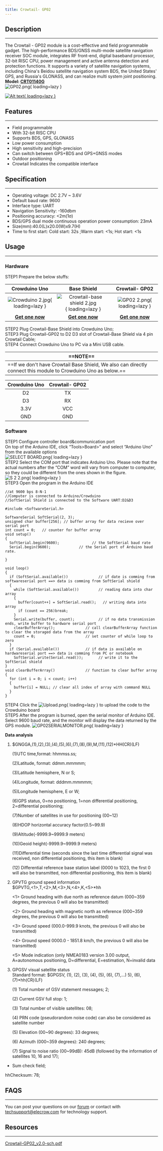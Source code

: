 ```yaml
---
title: Crowtail- GP02
---
```


## Description
-----------

The Crowtail - GP02 module is a cost-effective and field programmable gadget. The high-performance BDS/GNSS multi-mode satellite navigation receiver SOC module, integrates RF front-end, digital baseband processor, 32-bit RISC CPU, power management and active antenna detection and protection functions. It supports a variety of satellite navigation systems, including China's Beidou satellite navigation system BDS, the United States' GPS, and Russia's GLONASS, and can realize multi system joint positioning.
**Model: [CRT01140G](https://www.elecrow.com/crowtail-gp02.html)**    
![GP02.png](https://wiki.elecrow.com/images/thumb/8/87/GP02.png/550px-GP02.png){ loading=lazy }

[![Alt text](../../assets/images/Get_one_now.png){ loading=lazy }](https://www.elecrow.com/crowtail-gp02.html?wiki "Title text")

## Features
--------

- Field programmable
- With 32-bit RISC CPU
- Supports BDS, GPS, GLONASS
- Low power consumption
- High sensitivity and high-precision
- Can switch between GPS+BDS and GPS+GNSS modes
- Outdoor positioning
- Crowtail Indicates the compatible interface

## Specification
-------------

- Operating voltage: DC 2.7V ~ 3.6V
- Default baud rate: 9600
- Interface type: UART
- Navigation Sensitivity: -160dbm
- Positioning accuracy: &lt;2m(1σ)
- BDS/GPS dual mode continuous operation power consumption: 23mA
- Size(mm):40.0(L)x20.0(W)x9.7(H)
- Time to first start: Cold start: 32s ;Warm start: &lt;1s; Hot start: &lt;1s

## Usage
-----

### Hardware

STEP1 Prepare the below stuffs:

| **Crowduino Uno**                                            | **Base Shield**                                              | **Crowtail- GP02**                                           |
| :------------------------------------------------------------: | :------------------------------------------------------------: | :------------------------------------------------------------: |
| ![Crowduino 2.jpg](https://wiki.elecrow.com/images/thumb/d/d4/Crowduino_2.jpg/300px-Crowduino_2.jpg){ loading=lazy } | ![Crowtail-base shield 2.jpg](https://wiki.elecrow.com/images/thumb/c/cb/Crowtail-base_shield_2.jpg/200px-Crowtail-base_shield_2.jpg){ loading=lazy } | ![GP02 2.png](https://wiki.elecrow.com/images/thumb/1/18/GP02_2.png/200px-GP02_2.png){ loading=lazy } |
| [**Get one now**](https://www.elecrow.com/crowduino-unosd-v15-p-840.html) | [**Get one now**](https://www.elecrow.com/crowtail-base-shield-p-1264.html) | [**Get one now**](https://www.elecrow.com/crowtail-gp02.html) |

STEP2 Plug Crowtail-Base Shield into Crowduino Uno;  
STEP3 Plug Crowtail-GP02 to D2 D3 slot of Crowtail-Base Shield via 4 pin Crowtail Cable;  
STEP4 Connect Crowduino Uno to PC via a Mini USB cable.  

| ==**NOTE**== |
|---|
| ==If we don't have Crowtail Base Shield, We also can directly connect this module to Crowduino Uno as below.== |

| **Crowduino Uno** | **Crowtail- GP02** |
|:-:|:-:|
| D2 | TX |
| D3 | RX |
| 3.3V | VCC |
| GND | GND |

### Software

STEP1 Configure controller board&amp;communication port  
On top of the Arduino IDE, click “Tools&gt;Board&gt;” and select “Arduino Uno” from the available options  
![SELECT BOARD.png](https://wiki.elecrow.com/images/thumb/c/c5/SELECT_BOARD.png/700px-SELECT_BOARD.png){ loading=lazy }  
STEP2 Select the COM port that indicates Arduino Uno. Please note that the actual numbers after the “COM” word will vary from computer to computer, so they could be different from the ones shown in the figure.  
![S 2 2.png](https://wiki.elecrow.com/images/thumb/d/d5/S_2_2.png/700px-S_2_2.png){ loading=lazy }   
STEP3 Open the program in the Arduino IDE  

```
//at 9600 bps 8-N-1
//Computer is connected to Arduino/Crowduino
//SoftSerial Shield is connected to the Software UART:D2&D3

#include <SoftwareSerial.h>

SoftwareSerial SoftSerial(2, 3);
unsigned char buffer[256]; // buffer array for data recieve over serial port
int count = 0;   // counter for buffer array
void setup()
{
  SoftSerial.begin(9600);               // the SoftSerial baud rate
  Serial.begin(9600);             // the Serial port of Arduino baud rate.

}

void loop()
{
  if (SoftSerial.available())              // if date is comming from softwareserial port ==> data is comming from SoftSerial shield
  {
    while (SoftSerial.available())         // reading data into char array
    {
      buffer[count++] = SoftSerial.read();   // writing data into array
      if (count == 256)break;
    }
    Serial.write(buffer, count);           // if no data transmission ends, write buffer to hardware serial port
    clearBufferArray();              // call clearBufferArray function to clear the storaged data from the array
    count = 0;                       // set counter of while loop to zero
  }
  if (Serial.available())            // if data is available on hardwareserial port ==> data is comming from PC or notebook
    SoftSerial.write(Serial.read());       // write it to the SoftSerial shield
}
void clearBufferArray()              // function to clear buffer array
{
  for (int i = 0; i < count; i++)
  {
    buffer[i] = NULL; // clear all index of array with command NULL
  }
}
```

STEP4 Click the ![Upload.png](../../assets/images/30px-Upload.png){ loading=lazy } to upload the code to the Crowduino board  
STEP5 After the program is burned, open the serial monitor of Arduino IDE. Select 9600 baud rate, and the monitor will display the data returned by the GPS module.
![GP02SERIALMONITOR.png](https://wiki.elecrow.com/images/thumb/c/cf/GP02SERIALMONITOR.png/700px-GP02SERIALMONITOR.png){ loading=lazy }

**Data analysis**

1. $GNGGA,(1),(2),(3),(4),(5),(6),(7),(8),(9),M,(11),(12)*HH(CR)(LF)

    (1)UTC time,format: hhmmss.ss;

    (2)Latitude, format: ddmm.mmmmm;

    (3)Latitude hemisphere, N or S;

    (4)Longitude, format: dddmm.mmmmm;

    (5)Longitude hemisphere, E or W;

    (6)GPS status, 0=no positioning, 1=non differential positioning, 2=differential positioning;

    (7)Number of satellites in use for positioning (00~12)

    (8)HDOP horizontal accuracy factor(0.5~99.9)

    (9)Altitude(-9999.9~9999.9 meters)

    (10)Geoid height(-9999.9~9999.9 meters)

    (11)Differential time (seconds since the last time differential signal was received, non differential positioning, this item is blank)

    (12) Differential reference base station label (0000 to 1023, the first 0 will also be transmitted, non differential positioning, this item is blank)

2. GPVTG ground speed information  
$GPVTG,<1>,T,<2>,M,<3>,N,<4>,K,<5>*hh

    <1> Ground heading with due north as reference datum (000~359 degrees, the previous 0 will also be transmitted)

    <2> Ground heading with magnetic north as reference (000~359 degrees, the previous 0 will also be transmitted)

    <3> Ground speed (000.0-999.9 knots, the previous 0 will also be transmitted)

    <4> Ground speed 0000.0 - 1851.8 km/h, the previous 0 will also be transmitted)

    <5> Mode indication (only NMEA0183 version 3.00 output, A=autonomous positioning, D=differential, E=estimation, N=invalid data

3.  GPGSV visual satellite status  
Standard format: $GPGSV, (1), (2), (3), (4), (5), (6), (7),...) 5), (6), (7)*hh(CR)(LF)

    (1) Total number of GSV statement messages; 2;

    (2) Current GSV full stop: 1;

    (3) Total number of visible satellites: 08;

    (4) PRN code (pseudorandom noise code) can also be considered as satellite number

    (5) Elevation (00~90 degrees): 33 degrees;

    (6) Azimuth (000~359 degrees): 240 degrees;

    (7) Signal to noise ratio (00~99dB): 45dB (followed by the information of satellites 10, 16 and 17);

  - Sum check field;

hhChecksum: 78;

## FAQS
----

You can post your questions on our [forum](https://forum.elecrow.com/) or contact with techsupport@elecrow.com for technology support.

## Resources
---------

[Crowtail-GP02\_v2.0-sch.pdf ](https://wiki.elecrow.com/images/2/21/Crowtail-_GP02_v2.0-sch.pdf)